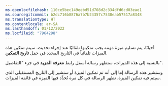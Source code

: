```yaml
---
ms.openlocfilehash: 110ce5bec149eebd51d708d2c334dfd6cd03eae1
ms.sourcegitcommit: b2dc716b8876a7b7b24357c7530eab57517a8348
ms.translationtype: HT
ms.contentlocale: ar-SA
ms.lasthandoff: 01/12/2022
ms.locfileid: "7964298"
---
```

أحيانًا، يتم تسليم ميزة مهمة يجب تمكينها تلقائيًا عند إجراء تحديث. سيتم تمكين هذه الميزات تلقائياً في التاريخ المحدد في حقل **تاريخ التمكين**. 

بالنسبة إلى هذه الميزات، ستظهر رسالة أسفل رابط **معرفة المزيد** في جزء "التفاصيل".

وستشير هذه الرسالة إما إلى أنه تم تمكين الميزة أو ستشير إلى التاريخ المستقبلي الذي سيتم فيه تمكين الميزة. تظهر الرسالة في كل مرة تُحدِّد فيها الميزة في قائمة الميزات.
